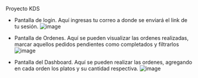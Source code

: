 Proyecto KDS 
- Pantalla de login. Aquí ingresas tu correo a donde se enviará el link de tu sesión.
![image](https://github.com/AntMient/RetoKDS/assets/102553238/7a1e1c23-7fa1-4977-bc6f-04dd342b998f)

- Pantalla de Ordenes. Aquí se pueden visualizar las ordenes realizadas, marcar aquellos pedidos pendientes como completados y filtrarlos
![image](https://github.com/AntMient/RetoKDS/assets/102553238/681b5530-d02e-4633-ada3-52ad230e76cc)

- Pantalla del Dashboard. Aquí se pueden realizar las ordenes, agregando en cada orden los platos y su cantidad respectiva.
![image](https://github.com/AntMient/RetoKDS/assets/102553238/281c7045-1e73-4791-9143-06fc9a33deb8)
